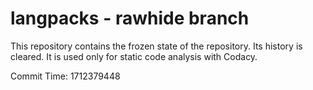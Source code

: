 # langpacks - rawhide branch

This repository contains the frozen state of the repository.
Its history is cleared. It is used only for static code
analysis with Codacy.

Commit Time: 1712379448